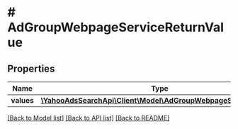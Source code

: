 # # AdGroupWebpageServiceReturnValue

## Properties

Name | Type | Description | Notes
------------ | ------------- | ------------- | -------------
**values** | [**\YahooAdsSearchApi\Client\Model\AdGroupWebpageServiceValue[]**](AdGroupWebpageServiceValue.md) |  | [optional] 

[[Back to Model list]](../../README.md#documentation-for-models) [[Back to API list]](../../README.md#documentation-for-api-endpoints) [[Back to README]](../../README.md)


